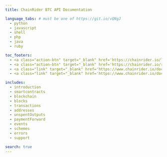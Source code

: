 ```yaml
---
title: ChainRider BTC API Documentation

language_tabs: # must be one of https://git.io/vQNgJ
  - python
  - javascript
  - shell
  - php
  - java
  - ruby

toc_footers:
  - <a class="action-btn" target="_blank" href='https://chainrider.io/login'>Login to ChainRider</a>
  - <a class="action-btn" target="_blank" href='https://chainrider.io/register'>Register</a>
  - <a class="link" target="_blank" href='https://www.chainrider.io/docs/finance/'>Finance Documentation</a>
  - <a class="link" target="_blank" href='https://www.chainrider.io/docs/dash/'>DASH Documentation</a>

includes:
  - introduction
  - smartcontracts
  - blockchain
  - blocks
  - transactions
  - addresses
  - unspentOutputs
  - paymentForward
  - events
  - schemes
  - errors
  - support

search: true
---
```

